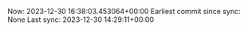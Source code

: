 Now: 2023-12-30 16:38:03.453064+00:00 Earliest commit since sync: None Last sync: 2023-12-30 14:29:11+00:00
